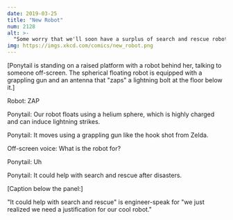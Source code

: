 ```yaml
---
date: 2019-03-25
title: "New Robot"
num: 2128
alt: >-
  "Some worry that we'll soon have a surplus of search and rescue robots, compared to the number of actual people in situations requiring search and rescue. That's where our other robot project comes in..."
img: https://imgs.xkcd.com/comics/new_robot.png
---
```

[Ponytail is standing on a raised platform with a robot behind her, talking to someone off-screen. The spherical floating robot is equipped with a grappling gun and an antenna that "zaps" a lightning bolt at the floor below it.]

Robot: ZAP

Ponytail: Our robot floats using a helium sphere, which is highly charged and can induce lightning strikes.

Ponytail: It moves using a grappling gun like the hook shot from Zelda.

Off-screen voice: What is the robot for?

Ponytail: Uh

Ponytail: It could help with search and rescue after disasters.

[Caption below the panel:]

"It could help with search and rescue" is engineer-speak for "we just realized we need a justification for our cool robot."